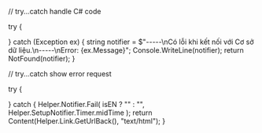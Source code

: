 // try...catch handle C# code

try {

}
catch (Exception ex) {
    string notifier = $"-----\nCó lỗi khi kết nối với Cơ sở dữ liệu.\n-----\nError: {ex.Message}";
    Console.WriteLine(notifier);
    return NotFound(notifier);
}


// try...catch show error request

try {

}
catch {
    Helper.Notifier.Fail(
	    isEN ? "" : "",
	    Helper.SetupNotifier.Timer.midTime
    );
    return Content(Helper.Link.GetUrlBack(), "text/html");
}
